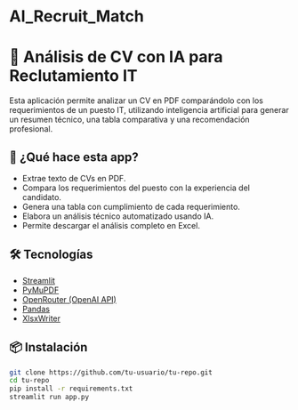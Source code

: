 # AI_Recruit_Match
# 🤖 Análisis de CV con IA para Reclutamiento IT

Esta aplicación permite analizar un CV en PDF comparándolo con los requerimientos de un puesto IT, utilizando inteligencia artificial para generar un resumen técnico, una tabla comparativa y una recomendación profesional.

## 🚀 ¿Qué hace esta app?
- Extrae texto de CVs en PDF.
- Compara los requerimientos del puesto con la experiencia del candidato.
- Genera una tabla con cumplimiento de cada requerimiento.
- Elabora un análisis técnico automatizado usando IA.
- Permite descargar el análisis completo en Excel.

## 🛠️ Tecnologías
- [Streamlit](https://streamlit.io/)
- [PyMuPDF](https://pymupdf.readthedocs.io/)
- [OpenRouter (OpenAI API)](https://openrouter.ai/)
- [Pandas](https://pandas.pydata.org/)
- [XlsxWriter](https://xlsxwriter.readthedocs.io/)

## 📦 Instalación
```bash
git clone https://github.com/tu-usuario/tu-repo.git
cd tu-repo
pip install -r requirements.txt
streamlit run app.py
